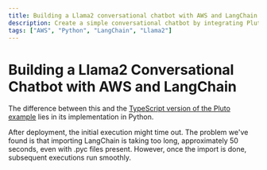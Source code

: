```yaml
---
title: Building a Llama2 conversational chatbot with AWS and LangChain - Python
description: Create a simple conversational chatbot by integrating Pluto, AWS services, LangChain, and Llama2.
tags: ["AWS", "Python", "LangChain", "Llama2"]
---
```


# Building a Llama2 Conversational Chatbot with AWS and LangChain

The difference between this and the [TypeScript version of the Pluto example](../langchain-llama2-chatbot-sagemaker/) lies in its implementation in Python.

After deployment, the initial execution might time out. The problem we've found is that importing LangChain is taking too long, approximately 50 seconds, even with .pyc files present. However, once the import is done, subsequent executions run smoothly.
